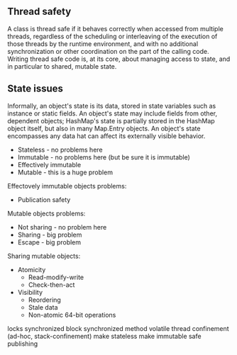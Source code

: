 ## Thread safety
A class is thread safe if it behaves correctly when accessed from multiple threads, regardless of the scheduling or interleaving of the execution of those threads by the runtime environment, and with no additional synchronization or other coordination on the part of the calling code.
Writing thread safe code is, at its core, about managing access to state, and in particular to shared, mutable state.

## State issues
Informally, an object's state is its data, stored in state variables such as instance or static fields. An object's state may include fields from other, dependent objects; HashMap's state is partially stored in the HashMap object itself, but also in many Map.Entry objects. An object's state encompasses any data hat can affect its externally visible behavior.

* Stateless - no problems here
* Immutable - no problems here (but be sure it is immutable)
* Effectively immutable
* Mutable - this is a huge problem

Effectovely immutable objects problems:
* Publication safety

Mutable objects problems:
* Not sharing - no problem here
* Sharing - big problem
* Escape - big problem

Sharing mutable objects:
* Atomicity
    * Read-modify-write
    * Check-then-act
* Visibility
    * Reordering
    * Stale data
    * Non-atomic 64-bit operations

locks
synchronized block
synchronized method
volatile
thread confinement (ad-hoc, stack-confinement)
make stateless
make immutable
safe publishing